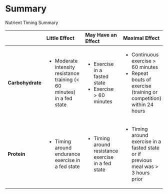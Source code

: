 # Summary



Nutrient Timing Summary

<table>
  <thead>
    <tr>
      <th style="text-align:left"></th>
      <th style="text-align:left"><b>Little Effect</b>
      </th>
      <th style="text-align:left"><b>May Have an Effect</b>
      </th>
      <th style="text-align:left"><b>Maximal Effect</b>
      </th>
    </tr>
  </thead>
  <tbody>
    <tr>
      <td style="text-align:left"><b>Carbohydrate</b>
      </td>
      <td style="text-align:left">
        <ul>
          <li>Moderate intensity resistance training (&lt; 60 minutes) in a fed state</li>
        </ul>
      </td>
      <td style="text-align:left">
        <ul>
          <li>Exercise in a fasted state</li>
          <li>Exercise &gt; 60 minutes</li>
        </ul>
      </td>
      <td style="text-align:left">
        <ul>
          <li>Continuous exercise &gt; 60 minutes</li>
          <li>Repeat bouts of exercise (training or competition) within 24 hours</li>
        </ul>
      </td>
    </tr>
    <tr>
      <td style="text-align:left"><b>Protein</b>
      </td>
      <td style="text-align:left">
        <ul>
          <li>Timing around endurance exercise in a fed state</li>
        </ul>
      </td>
      <td style="text-align:left">
        <ul>
          <li>Timing around resistance exercise in a fed state</li>
        </ul>
      </td>
      <td style="text-align:left">
        <ul>
          <li>Timing around exercise in a fasted state or if previous meal was &gt;
            3 hours prior</li>
        </ul>
      </td>
    </tr>
  </tbody>
</table>

